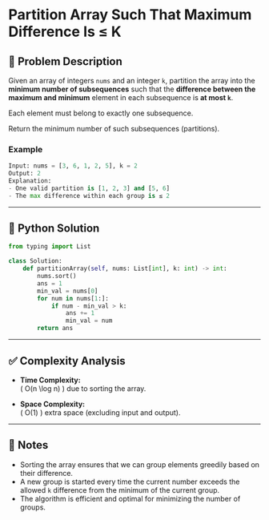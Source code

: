 # Partition Array Such That Maximum Difference Is ≤ K

## 🧩 Problem Description

Given an array of integers `nums` and an integer `k`, partition the array into the **minimum number of subsequences** such that the **difference between the maximum and minimum** element in each subsequence is **at most `k`**.

Each element must belong to exactly one subsequence.

Return the minimum number of such subsequences (partitions).

### Example
```python
Input: nums = [3, 6, 1, 2, 5], k = 2  
Output: 2  
Explanation:
- One valid partition is [1, 2, 3] and [5, 6]
- The max difference within each group is ≤ 2
```

---

## 🐍 Python Solution

```python
from typing import List

class Solution:
    def partitionArray(self, nums: List[int], k: int) -> int:
        nums.sort()
        ans = 1
        min_val = nums[0]
        for num in nums[1:]:
            if num - min_val > k:
                ans += 1
                min_val = num
        return ans
```

---

## ✅ Complexity Analysis

- **Time Complexity:**  
  \( O(n \log n) \) due to sorting the array.

- **Space Complexity:**  
  \( O(1) \) extra space (excluding input and output).

---

## 📝 Notes

- Sorting the array ensures that we can group elements greedily based on their difference.
- A new group is started every time the current number exceeds the allowed `k` difference from the minimum of the current group.
- The algorithm is efficient and optimal for minimizing the number of groups.

